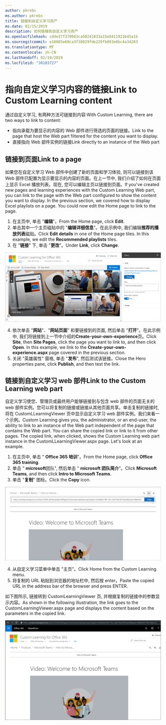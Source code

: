 ```yaml
---
author: pkrebs
ms.author: pkrebs
title: 链接到自定义学习资产
ms.date: 02/15/2019
description: 如何链接到自定义学习资产
ms.openlocfilehash: cdde37f370663ca50241833a15e8411921b45a1b
ms.sourcegitcommit: e10085e60ca3f38029fde229fb093e6bc4a34203
ms.translationtype: MT
ms.contentlocale: zh-CN
ms.lasthandoff: 02/19/2019
ms.locfileid: "30103727"
---
```

# <a name="link-to-custom-learning-content"></a><span data-ttu-id="b5010-103">指向自定义学习内容的链接</span><span class="sxs-lookup"><span data-stu-id="b5010-103">Link to Custom Learning content</span></span>

<span data-ttu-id="b5010-104">通过自定义学习, 有两种方法可链接到内容:</span><span class="sxs-lookup"><span data-stu-id="b5010-104">With Custom Learning, there are two ways to link to content:</span></span>

- <span data-ttu-id="b5010-105">指向承载为要显示的内容的 Web 部件进行筛选的页面的链接。</span><span class="sxs-lookup"><span data-stu-id="b5010-105">Link to the page that host the Web part filtered for the content you want to display.</span></span> 
- <span data-ttu-id="b5010-106">直接指向 Web 部件实例的链接</span><span class="sxs-lookup"><span data-stu-id="b5010-106">Link directly to an instance of the Web part</span></span>

## <a name="link-to-a-page"></a><span data-ttu-id="b5010-107">链接到页面</span><span class="sxs-lookup"><span data-stu-id="b5010-107">Link to a page</span></span>

<span data-ttu-id="b5010-p101">如果您在自定义学习 Web 部件中创建了新的页面和学习体验, 则可以链接到该 Web 部件已配置为显示要显示的内容的页面。在上一节中, 我们介绍了如何在页面上显示 Excel 播放列表。现在, 您可以编辑主页以链接到页面。</span><span class="sxs-lookup"><span data-stu-id="b5010-p101">If you've created new pages and learning experiences with the Custom Learning Web part, you can link to the page with the Web part configured to show the content you want to display. In the previous section, we covered how to display Excel playlists on a page. You could now edit the Home page to link to the page.</span></span> 

1. <span data-ttu-id="b5010-111">在主页中, 单击 "**编辑**"。</span><span class="sxs-lookup"><span data-stu-id="b5010-111">From the Home page, click **Edit**.</span></span>
2. <span data-ttu-id="b5010-p102">单击其中一个主页磁贴中的 "**编辑详细信息**"。在此示例中, 我们编辑**推荐的播放列表**磁贴。</span><span class="sxs-lookup"><span data-stu-id="b5010-p102">Click **Edit details** in one of the Home page tiles. In this example, we edit the **Recommended playlists** tiles.</span></span>
3. <span data-ttu-id="b5010-114">在 "**链接**" 下, 单击 "**更改**"。</span><span class="sxs-lookup"><span data-stu-id="b5010-114">Under **Link**, click **Change**.</span></span>

![cg-linktopage](media/cg-linktopage.png)

4. <span data-ttu-id="b5010-p103">依次单击 "**网站**"、"**网站页面**" 和要链接到的页面, 然后单击 "**打开**"。在此示例中, 我们将链接到上一节中介绍的**Create-your-own-experience**页。</span><span class="sxs-lookup"><span data-stu-id="b5010-p103">Click **Site**, then **Site Pages**, click the page you want to link to, and then click **Open**. In this example, we link to the **Create-your-own-experience.aspx** page covered in the previous section.</span></span>
5. <span data-ttu-id="b5010-118">关闭 "英雄属性" 窗格, 单击 "**发布**", 然后测试该链接。</span><span class="sxs-lookup"><span data-stu-id="b5010-118">Close the Hero properties pane, click **Publish**, and then test the link.</span></span> 

## <a name="link-to-the-custom-learning-web-part"></a><span data-ttu-id="b5010-119">链接到自定义学习 web 部件</span><span class="sxs-lookup"><span data-stu-id="b5010-119">Link to the Custom Learning web part</span></span>
<span data-ttu-id="b5010-p104">自定义学习使您、管理员或最终用户能够链接到与包含 web 部件的页面无关的 web 部件实例。您可以将复制的链接或链接从其他页面共享。单击复制的链接时, 将在 CustomLLearningViewer 页中显示自定义学习 web 部件实例。我们来看一个示例。</span><span class="sxs-lookup"><span data-stu-id="b5010-p104">Custom Learning gives you, the administrator, or an end-user, the ability to link to an instance of the Web part independent of the page that contains the Web part. You can share the copied link or link to it from other pages. The copied link, when clicked, shows the Custom Learning web part instance in the CustomLLearningViewer.aspx page. Let's look at an example.</span></span> 

1. <span data-ttu-id="b5010-124">在主页中, 单击 " **Office 365 培训**"。</span><span class="sxs-lookup"><span data-stu-id="b5010-124">From the Home page, click **Office 365 training**.</span></span>
2. <span data-ttu-id="b5010-125">单击 " **microsoft**团队", 然后单击 " **microsoft 团队简介**"。</span><span class="sxs-lookup"><span data-stu-id="b5010-125">Click **Microsoft Teams**, and then click **Intro to Microsoft Teams**.</span></span>
3. <span data-ttu-id="b5010-126">单击 "**复制**" 图标。</span><span class="sxs-lookup"><span data-stu-id="b5010-126">Click the **Copy** icon.</span></span>

![cg-linktowebpart](media/cg-linktowebpart.png)

4. <span data-ttu-id="b5010-128">从自定义学习菜单中单击 "主页"。</span><span class="sxs-lookup"><span data-stu-id="b5010-128">Click Home from the Custom Learning menu.</span></span>
5. <span data-ttu-id="b5010-129">将复制的 URL 粘贴到浏览器的地址栏中, 然后按 enter。</span><span class="sxs-lookup"><span data-stu-id="b5010-129">Paste the copied URL in the address bar of the browser and press ENTER.</span></span> 

<span data-ttu-id="b5010-130">如下图所示, 链接转到 CustomLearningViewer 页, 并根据复制的链接中的参数显示内容。</span><span class="sxs-lookup"><span data-stu-id="b5010-130">As shown in the following illustration, the link goes to the CustomLearningViewer.aspx page and displays the content based on the parameters in the copied link.</span></span> 

![cg-linktowebpartviewer](media/cg-linktowebpartviewer.png)

